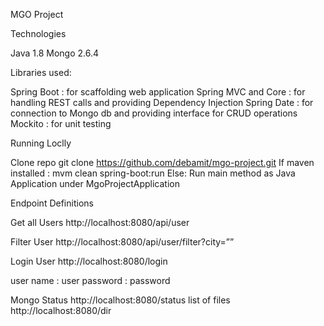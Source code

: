 MGO Project TechnologiesJava 1.8Mongo 2.6.4Libraries used:Spring Boot : for scaffolding web application Spring MVC and Core :  for handling REST calls and providing Dependency Injection Spring Date : for connection to Mongo db and providing interface for CRUD operationsMockito : for unit testingRunning Loclly Clone repo git clone https://github.com/debamit/mgo-project.gitIf maven installed : mvm clean spring-boot:runElse: Run main method as Java Application under MgoProjectApplicationEndpoint DefinitionsGet all Usershttp://localhost:8080/api/userFilter Userhttp://localhost:8080/api/user/filter?city=””Login Userhttp://localhost:8080/loginuser name : userpassword : passwordMongo Statushttp://localhost:8080/statuslist of fileshttp://localhost:8080/dir